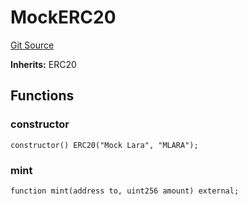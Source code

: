 # MockERC20
[Git Source](https://github.com-VargaElod23/Lara-staking/liquid-staking/blob/93907a3b8fb9a6839cf7eb3e681388f7e558b230/contracts/test/veLara.t.sol)

**Inherits:**
ERC20


## Functions
### constructor


```solidity
constructor() ERC20("Mock Lara", "MLARA");
```

### mint


```solidity
function mint(address to, uint256 amount) external;
```

